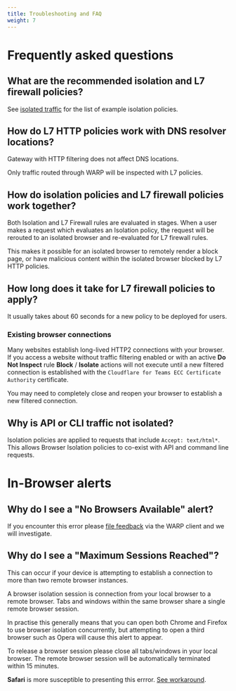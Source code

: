 ```yaml
---
title: Troubleshooting and FAQ
weight: 7
---
```


# Frequently asked questions

## What are the recommended isolation and L7 firewall policies?

See [isolated traffic](/usage/isolated-traffic) for the list of example isolation policies.

## How do L7 HTTP policies work with DNS resolver locations?

Gateway with HTTP filtering does not affect DNS locations.

Only traffic routed through WARP will be inspected with L7 policies.

## How do isolation policies and L7 firewall policies work together?

Both Isolation and L7 Firewall rules are evaluated in stages. When a user makes a request which evaluates an Isolation policy, the request will be rerouted to an isolated browser and re-evaluated for L7 firewall rules.

This makes it possible for an isolated browser to remotely render a block page, or have malicious content within the isolated browser blocked by L7 HTTP policies.

## How long does it take for L7 firewall policies to apply?

It usually takes about 60 seconds for a new policy to be deployed for users.

### Existing browser connections

Many websites establish long-lived HTTP2 connections with your browser. If you access a website without traffic filtering enabled or with an active **Do Not Inspect** rule **Block** / **Isolate** actions will not execute until a new filtered connection is established with the `Cloudflare for Teams ECC Certificate Authority` certificate.

You may need to completely close and reopen your browser to establish a new filtered connection.

## Why is API or CLI traffic not isolated?

Isolation policies are applied to requests that include `Accept: text/html*`. This allows Browser Isolation policies to co-exist with API and command line requests.

# In-Browser alerts

## Why do I see a "No Browsers Available" alert?

If you encounter this error please [file feedback](/feedback) via the WARP client and we will investigate.

## Why do I see a "Maximum Sessions Reached"?

This can occur if your device is attempting to establish a connection to more than two remote browser instances.

A browser isolation session is connection from your local browser to a remote browser. Tabs and windows within the same browser share a single remote browser session.

In practise this generally means that you can open both Chrome and Firefox to use browser isolation concurrently, but attempting to open a third browser such as Opera will cause this alert to appear.

To release a browser session please close all tabs/windows in your local browser. The remote browser session will be automatically terminated within 15 minutes.

**Safari** is more susceptible to presenting this errror. [See workaround](/feedback/known-limitations#safari).

